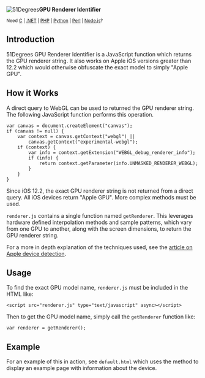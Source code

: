 ![51Degrees](https://51degrees.com/DesktopModules/FiftyOne/Distributor/Logo.ashx?utm_source=github&utm_medium=repository&utm_content=home&utm_campaign=gpu-hash "THE Fastest and Most Accurate Device Detection")**GPU Renderer Identifier**

<sup>Need [C](https://github.com/51Degrees/Device-Detection "THE Fastest and most Accurate device detection for C") | [.NET](https://github.com/51Degrees/.NET-Device-Detection "THE Fastest and most Accurate device detection for .NET") | [PHP](https://github.com/51Degrees/Device-Detection) | [Python](https://github.com/51Degrees/Device-Detection "THE Fastest and most Accurate device detection for Python") | [Perl](https://github.com/51Degrees/Device-Detection "THE Fastest and most Accurate device detection for Perl") | [Node.js](https://github.com/51Degrees/Device-Detection "THE Fastest and most Accurate device detection for Node.js")?</sup>

## Introduction
51Degrees GPU Renderer Identifier is a JavaScript function which returns the GPU renderer string. It also works on Apple iOS versions greater than 12.2 which would otherwise obfuscate the exact model to simply "Apple GPU".

## How it Works
A direct query to WebGL can be used to returned the GPU renderer string. The following JavaScript function performs this operation.
```
var canvas = document.createElement("canvas");
if (canvas != null) {
    var context = canvas.getContext("webgl") ||
        canvas.getContext("experimental-webgl");
    if (context) {
        var info = context.getExtension("WEBGL_debug_renderer_info");
        if (info) {
            return context.getParameter(info.UNMASKED_RENDERER_WEBGL);
        }
    }
}
```
Since iOS 12.2, the exact GPU renderer string is not returned from a direct query. All iOS devices return "Apple GPU". More complex methods must be used.

`renderer.js` contains a single function named `getRenderer`. This leverages hardware defined interpolation methods and sample patterns, which vary from one GPU to another, along with the screen dimensions, to return the GPU renderer string.

For a more in depth explanation of the techniques used, see the [article on Apple device detection](https://51degrees.com/blog/51degrees-releases-new-technique-to-identify-apple-devices-using-ios-122-or-higher).

## Usage
To find the exact GPU model name, `renderer.js` must be included in the HTML like:
```
<script src="renderer.js" type="text/javascript" async></script>
```
Then to get the GPU model name, simply call the `getRenderer` function like:
```
var renderer = getRenderer();
```

## Example
For an example of this in action, see `default.html` which uses the method to display an example page with information about the device.